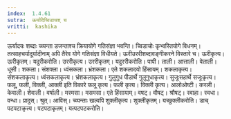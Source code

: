 ```yaml
---
index:  1.4.61
sutra:  ऊर्यादिच्विडाचश् च
vritti:  kashika 
---
```


ऊर्यादयः शब्दाः च्व्यन्ता डजन्ताश्च क्रियायोगे गतिसंज्ञा भवन्ति। च्विडाचोः कृभ्वस्तियोगे विधनम्। तत्साहचर्यादूर्यादीनाम् अपि तैरेव योगे गतिसंज्ञा विधीयते। ऊरीउररीशब्दावङ्गीकरने विस्तारे च। ऊरीकृत्य। ऊरीकृतम्। यदुरीकरोति। उररीकृत्य। उररीकृतम्। यदुररीकरोति। पापी। ताली। आत्ताली। वेताली। धूसी। शकला। संशक्ला। ध्वंसकला। भ्रंशकला। एते शकलादयो हिंसायम्। शकलाकृत्य। संशकलाकृत्य। ध्वंसकलाकृत्य। भ्रंशकलाकृत्य। गुलुगुध पीडार्थे गुलुगुधाकृत्य। सुजूःसहार्थे सजूःकृत्य। फलू, फली, विक्ली, आक्ली इति विकारे फलू कृत्य। फली कृत्य। विक्ली कृत्य। आलोओष्टी। करली। केवाली। शेवाली। वर्षाली। मस्मसा। मसमसा। एते हिंसायाम्। वषट्। वौषट्। श्रौषट्। स्वाहा। स्वधा। वन्धा। प्रादुस्। श्रुत्। आविस्। च्व्यन्ताः खल्वपि शुक्लीकृत्य। शुक्लीकृतम्। यच्छुक्लीकरोति। डाच् पटपटाक्रृत्य। पटपटाकृतम्। यत्पटपटकरोति।

